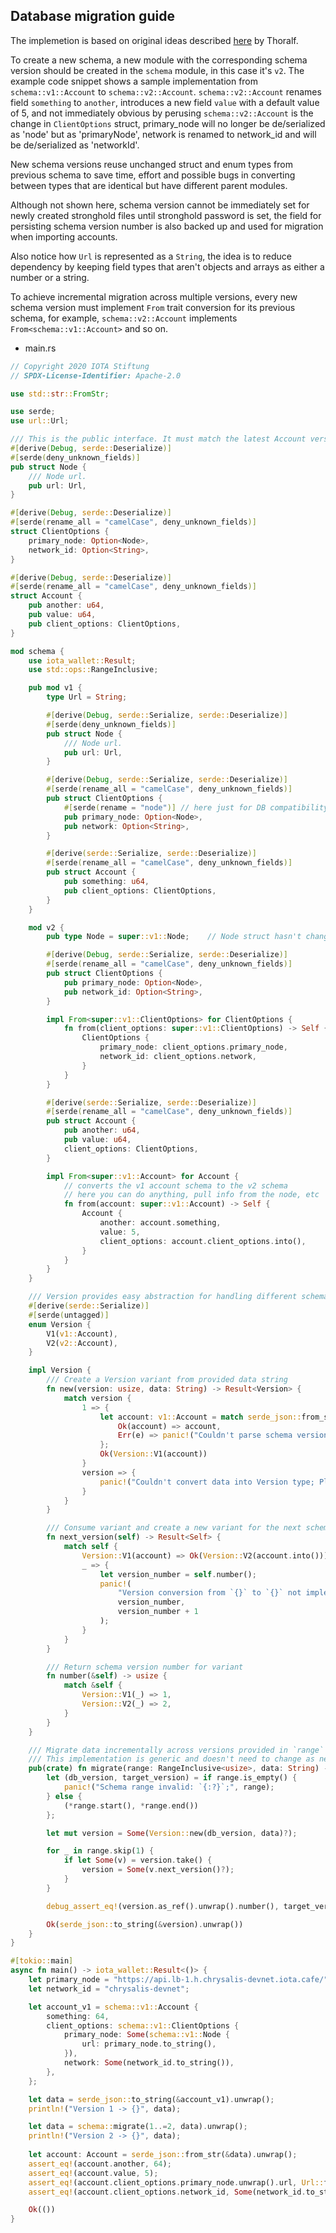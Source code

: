 ## Database migration guide

The implemetion is based on original ideas described [here](https://github.com/Thoralf-M/wallet-core/blob/dev/documentation/database_migration.md) by Thoralf.

To create a new schema, a new module with the corresponding schema version should be created in the `schema` module, in this case it's `v2`. The example code snippet shows a sample implementation from `schema::v1::Account` to `schema::v2::Account`. `schema::v2::Account` renames field `something` to `another`, introduces a new field `value` with a default value of 5, and not immediately obvious by perusing `schema::v2::Account` is the change in `ClientOptions` struct, primary_node will no longer be de/serialized as 'node' but as 'primaryNode', network is renamed to network_id and will be de/serialized as 'networkId'.

New schema versions reuse unchanged struct and enum types from previous schema to save time, effort and possible bugs in converting between types that are identical but have different parent modules.

Although not shown here, schema version cannot be immediately set for newly created stronghold files until stronghold password is set, the field for persisting schema version number is also backed up and used for migration when importing accounts.

Also notice how `Url` is represented as a `String`, the idea is to reduce dependency by keeping field types that aren't objects and arrays as either a number or a string.

To achieve incremental migration across multiple versions, every new schema version must implement `From` trait conversion for its previous schema, for example, `schema::v2::Account` implements `From<schema::v1::Account>` and so on.

- main.rs
```rust
// Copyright 2020 IOTA Stiftung
// SPDX-License-Identifier: Apache-2.0

use std::str::FromStr;

use serde;
use url::Url;

/// This is the public interface. It must match the latest Account version in the schema module.
#[derive(Debug, serde::Deserialize)]
#[serde(deny_unknown_fields)]
pub struct Node {
    /// Node url.
    pub url: Url,
}

#[derive(Debug, serde::Deserialize)]
#[serde(rename_all = "camelCase", deny_unknown_fields)]
struct ClientOptions {
    primary_node: Option<Node>,
    network_id: Option<String>,
}

#[derive(Debug, serde::Deserialize)]
#[serde(rename_all = "camelCase", deny_unknown_fields)]
struct Account {
    pub another: u64,
    pub value: u64,
    pub client_options: ClientOptions,
}

mod schema {
    use iota_wallet::Result;
    use std::ops::RangeInclusive;

    pub mod v1 {
        type Url = String;

        #[derive(Debug, serde::Serialize, serde::Deserialize)]
        #[serde(deny_unknown_fields)]
        pub struct Node {
            /// Node url.
            pub url: Url,
        }

        #[derive(Debug, serde::Serialize, serde::Deserialize)]
        #[serde(rename_all = "camelCase", deny_unknown_fields)]
        pub struct ClientOptions {
            #[serde(rename = "node")] // here just for DB compatibility; can be changed when migrations are implemented
            pub primary_node: Option<Node>,
            pub network: Option<String>,
        }

        #[derive(serde::Serialize, serde::Deserialize)]
        #[serde(rename_all = "camelCase", deny_unknown_fields)]
        pub struct Account {
            pub something: u64,
            pub client_options: ClientOptions,
        }
    }

    mod v2 {
        pub type Node = super::v1::Node;    // Node struct hasn't changed so we can reuse

        #[derive(Debug, serde::Serialize, serde::Deserialize)]
        #[serde(rename_all = "camelCase", deny_unknown_fields)]
        pub struct ClientOptions {
            pub primary_node: Option<Node>,
            pub network_id: Option<String>,
        }

        impl From<super::v1::ClientOptions> for ClientOptions {
            fn from(client_options: super::v1::ClientOptions) -> Self {
                ClientOptions {
                    primary_node: client_options.primary_node,
                    network_id: client_options.network,
                }
            }
        }

        #[derive(serde::Serialize, serde::Deserialize)]
        #[serde(rename_all = "camelCase", deny_unknown_fields)]
        pub struct Account {
            pub another: u64,
            pub value: u64,
            client_options: ClientOptions,
        }

        impl From<super::v1::Account> for Account {
            // converts the v1 account schema to the v2 schema
            // here you can do anything, pull info from the node, etc
            fn from(account: super::v1::Account) -> Self {
                Account {
                    another: account.something,
                    value: 5,
                    client_options: account.client_options.into(),
                }
            }
        }
    }

    /// Version provides easy abstraction for handling different schema versions as the same type during migration
    #[derive(serde::Serialize)]
    #[serde(untagged)]
    enum Version {
        V1(v1::Account),
        V2(v2::Account),
    }

    impl Version {
        /// Create a Version variant from provided data string
        fn new(version: usize, data: String) -> Result<Version> {
            match version {
                1 => {
                    let account: v1::Account = match serde_json::from_str(&data) {
                        Ok(account) => account,
                        Err(e) => panic!("Couldn't parse schema version '{}' data: '{}'; {:?}", version, data, e),
                    };
                    Ok(Version::V1(account))
                }
                version => {
                    panic!("Couldn't convert data into Version type; Please implement Version variant and conversion for schema version number `{}`", version);
                }
            }
        }

        /// Consume variant and create a new variant for the next schema version
        fn next_version(self) -> Result<Self> {
            match self {
                Version::V1(account) => Ok(Version::V2(account.into())),
                _ => {
                    let version_number = self.number();
                    panic!(
                        "Version conversion from `{}` to `{}` not implemented",
                        version_number,
                        version_number + 1
                    );
                }
            }
        }

        /// Return schema version number for variant
        fn number(&self) -> usize {
            match &self {
                Version::V1(_) => 1,
                Version::V2(_) => 2,
            }
        }
    }

    /// Migrate data incrementally across versions provided in `range`
    /// This implementation is generic and doesn't need to change as new schema versions get added
    pub(crate) fn migrate(range: RangeInclusive<usize>, data: String) -> Result<String> {
        let (db_version, target_version) = if range.is_empty() {
            panic!("Schema range invalid: `{:?}`;", range);
        } else {
            (*range.start(), *range.end())
        };

        let mut version = Some(Version::new(db_version, data)?);

        for _ in range.skip(1) {
            if let Some(v) = version.take() {
                version = Some(v.next_version()?);
            }
        }

        debug_assert_eq!(version.as_ref().unwrap().number(), target_version);

        Ok(serde_json::to_string(&version).unwrap())
    }
}

#[tokio::main]
async fn main() -> iota_wallet::Result<()> {
    let primary_node = "https://api.lb-1.h.chrysalis-devnet.iota.cafe/";
    let network_id = "chrysalis-devnet";

    let account_v1 = schema::v1::Account {
        something: 64,
        client_options: schema::v1::ClientOptions {
            primary_node: Some(schema::v1::Node {
                url: primary_node.to_string(),
            }),
            network: Some(network_id.to_string()),
        },
    };

    let data = serde_json::to_string(&account_v1).unwrap();
    println!("Version 1 -> {}", data);

    let data = schema::migrate(1..=2, data).unwrap();
    println!("Version 2 -> {}", data);
    
    let account: Account = serde_json::from_str(&data).unwrap();
    assert_eq!(account.another, 64);
    assert_eq!(account.value, 5);
    assert_eq!(account.client_options.primary_node.unwrap().url, Url::from_str(primary_node).unwrap());
    assert_eq!(account.client_options.network_id, Some(network_id.to_string()));

    Ok(())
}

```

